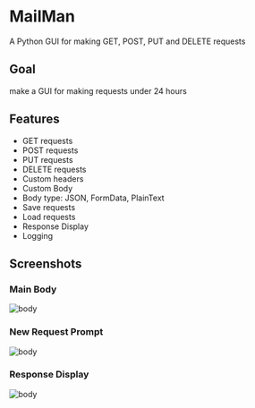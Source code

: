 # MailMan
A Python GUI for making GET, POST, PUT and DELETE requests

## Goal
make a GUI for making requests under 24 hours

## Features
- GET requests
- POST requests
- PUT requests
- DELETE requests
- Custom headers
- Custom Body
- Body type: JSON, FormData, PlainText
- Save requests
- Load requests
- Response Display
- Logging

## Screenshots

### Main Body
![body](https://raw.githubusercontent.com/studiousgamer/MailMan/master/assets/body.png)
### New Request Prompt
![body](https://raw.githubusercontent.com/studiousgamer/MailMan/master/assets/new.png)
### Response Display
![body](https://raw.githubusercontent.com/studiousgamer/MailMan/master/assets/response.png)